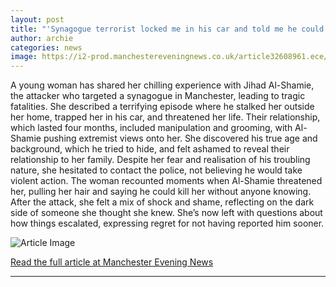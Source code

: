 ```yaml
---
layout: post
title: "'Synagogue terrorist locked me in his car and told me he could kill me with his bare hands'"
author: archie
categories: news
image: https://i2-prod.manchestereveningnews.co.uk/article32608961.ece/ALTERNATES/s1200/4_men_031025_JihadAlShamiejpeg.jpg
---
```

A young woman has shared her chilling experience with Jihad Al-Shamie, the attacker who targeted a synagogue in Manchester, leading to tragic fatalities. She described a terrifying episode where he stalked her outside her home, trapped her in his car, and threatened her life. Their relationship, which lasted four months, included manipulation and grooming, with Al-Shamie pushing extremist views onto her. She discovered his true age and background, which he tried to hide, and felt ashamed to reveal their relationship to her family. Despite her fear and realisation of his troubling nature, she hesitated to contact the police, not believing he would take violent action. The woman recounted moments when Al-Shamie threatened her, pulling her hair and saying he could kill her without anyone knowing. After the attack, she felt a mix of shock and shame, reflecting on the dark side of someone she thought she knew. She’s now left with questions about how things escalated, expressing regret for not having reported him sooner.

![Article Image](https://i2-prod.manchestereveningnews.co.uk/article32608961.ece/ALTERNATES/s1200/4_men_031025_JihadAlShamiejpeg.jpg)

[Read the full article at Manchester Evening News](https://www.manchestereveningnews.co.uk/news/greater-manchester-news/synagogue-terrorist-locked-car-told-32615384)

---
